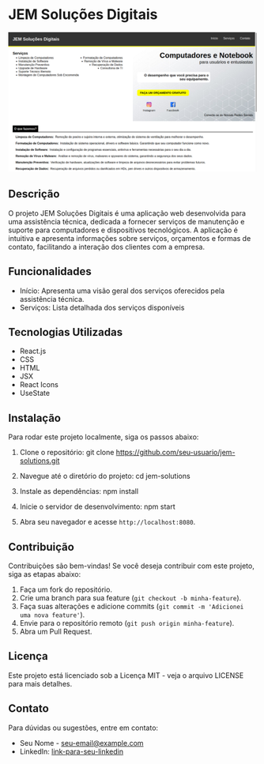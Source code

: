 # JEM Soluções Digitais
![Banner do Projeto](./src/assets/img/jem-solutions.png)

## Descrição
O projeto JEM Soluções Digitais é uma aplicação web desenvolvida para uma assistência técnica, dedicada a fornecer serviços de manutenção e suporte para computadores e dispositivos tecnológicos. A aplicação é intuitiva e apresenta informações sobre serviços, orçamentos e formas de contato, facilitando a interação dos clientes com a empresa.

## Funcionalidades
- Início: Apresenta uma visão geral dos serviços oferecidos pela assistência técnica.
- Serviços: Lista detalhada dos serviços disponíveis

## Tecnologias Utilizadas
- React.js
- CSS
- HTML
- JSX
- React Icons
- UseState

## Instalação
Para rodar este projeto localmente, siga os passos abaixo:

1. Clone o repositório:
   git clone https://github.com/seu-usuario/jem-solutions.git
   
2. Navegue até o diretório do projeto:
   cd jem-solutions
     
3. Instale as dependências:
   npm install
   
4. Inicie o servidor de desenvolvimento:
   npm start

5. Abra seu navegador e acesse `http://localhost:8080`.

## Contribuição
Contribuições são bem-vindas! Se você deseja contribuir com este projeto, siga as etapas abaixo:

1. Faça um fork do repositório.
2. Crie uma branch para sua feature (`git checkout -b minha-feature`).
3. Faça suas alterações e adicione commits (`git commit -m 'Adicionei uma nova feature'`).
4. Envie para o repositório remoto (`git push origin minha-feature`).
5. Abra um Pull Request.

## Licença
Este projeto está licenciado sob a Licença MIT - veja o arquivo LICENSE para mais detalhes.

## Contato
Para dúvidas ou sugestões, entre em contato:

- Seu Nome - [seu-email@example.com](mailto:seu-email@example.com)
- LinkedIn: [link-para-seu-linkedin](link-para-seu-linkedin)
